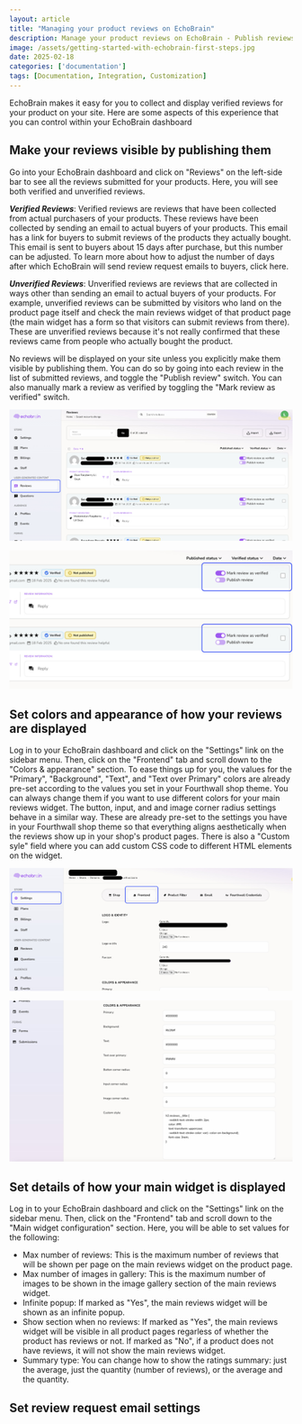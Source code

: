 ```yaml
---
layout: article
title: "Managing your product reviews on EchoBrain"
description: Manage your product reviews on EchoBrain - Publish reviews, edit how they are displayed, etc
image: /assets/getting-started-with-echobrain-first-steps.jpg
date: 2025-02-18
categories: ['documentation']
tags: [Documentation, Integration, Customization]
---
```


EchoBrain makes it easy for you to collect and display verified reviews for your product on your site. Here are some aspects of this experience that you can control within your EchoBrain dashboard


## Make your reviews visible by publishing them

Go into your EchoBrain dashboard and click on "Reviews" on the left-side bar to see all the reviews submitted for your products. Here, you will see both verified and unverified reviews.

**_Verified Reviews_**: Verified reviews are reviews that have been collected from actual purchasers of your products. These reviews have been collected by sending an email to actual buyers of your products. This email has a link for buyers to submit reviews of the products they actually bought. This email is sent to buyers about 15 days after purchase, but this number can be adjusted. To learn more about how to adjust the number of days after which EchoBrain will send review request emails to buyers, click here.

**_Unverified Reviews_**: Unverified reviews are reviews that are collected in ways other than sending an email to actual buyers of your products. For example, unverified reviews can be submitted by visitors who land on the product page itself and check the main reviews widget of that product page (the main widget has a form so that visitors can submit reviews from there). These are unverified reviews because it's not really confirmed that these reviews came from people who actually bought the product.

No reviews will be displayed on your site unless you explicitly make them visible by publishing them. You can do so by going into each review in the list of submitted reviews, and toggle the "Publish review" switch. You can also manually mark a review as verified by toggling the "Mark review as verified" switch.


![Echobrain reviews list](/assets/posts/echobrain_reviews_list.jpg)

![Echobrain reviews publish and verify](/assets/posts/echobrain_reviews_publish_verify.jpg)


## Set colors and appearance of how your reviews are displayed

Log in to your EchoBrain dashboard and click on the "Settings" link on the sidebar menu. Then, click on the "Frontend" tab and scroll down to the "Colors & appearance" section. To ease things up for you, the values for the "Primary", "Background", "Text", and "Text over Primary" colors are already pre-set according to the values you set in your Fourthwall shop theme. You can always change them if you want to use different colors for your main reviews widget. The button, input, and and image corner radius settings behave in a similar way. These are already pre-set to the settings you have in your Fourthwall shop theme so that everything aligns aesthetically when the reviews show up in your shop's product pages. There is also a "Custom syle" field where you can add custom CSS code to different HTML elements on the widget.


![Echobrain dashboard reviews frontend settings](/assets/posts/new_echobrain_dashboard_reviews_frontend_settings.jpg)

![Echobrain dashboard reviews colors and appearance](/assets/posts/echobrain_dashboard_reviews_colors_appearance.jpg)


## Set details of how your main widget is displayed

Log in to your EchoBrain dashboard and click on the "Settings" link on the sidebar menu. Then, click on the "Frontend" tab and scroll down to the "Main widget configuration" section. Here, you will be able to set values for the following:

* Max number of reviews: This is the maximum number of reviews that will be shown per page on the main reviews widget on the product page.
* Max number of images in gallery: This is the maximum number of images to be shown in the image gallery section of the main reviews widget.
* Infinite popup: If marked as "Yes", the main reviews widget will be shown as an infinite popup.
* Show section when no reviews: If marked as "Yes", the main reviews widget will be visible in all product pages regarless of whether the product has reviews or not. If marked as "No", if a product does not have reviews, it will not show the main reviews widget.
* Summary type: You can change how to show the ratings summary: just the average, just the quantity (number of reviews), or the average and the quantity.




## Set review request email settings





<style>
.rich-text ul {
    list-style-type: disc !important;
    margin-left: 20px !important;
}
</style>
